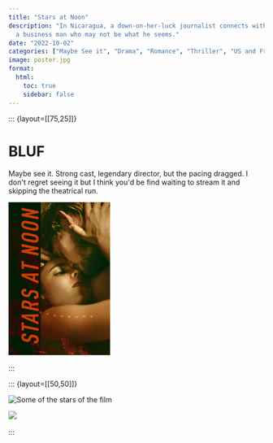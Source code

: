 ```yaml
---
title: "Stars at Noon"
description: "In Nicaragua, a down-on-her-luck journalist connects with
  a business man who may not be what he seems."
date: "2022-10-02"
categories: ["Maybe See it", "Drama", "Romance", "Thriller", "US and France"]
image: poster.jpg
format:
  html:
    toc: true
    sidebar: false
---
```

::: {layout=[[75,25]]}
# BLUF

Maybe see it. Strong cast, legendary director, but the pacing dragged. I
don't regret seeing it but I think you'd be find waiting to stream it
and skipping the theatrical run.

<img src="poster.jpg" width="200"/>

:::

::: {layout=[[50,50]]}

![Some of the stars of the film](PXL_20221003_001346486.MP.jpg)

![](PXL_20221003_001335974.MP.jpg)

:::
